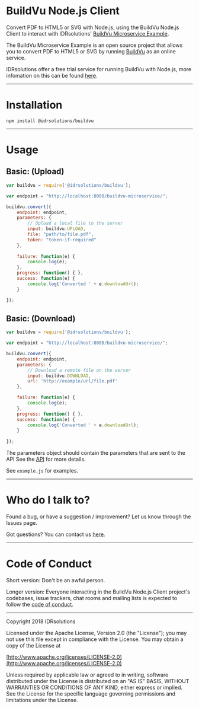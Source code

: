 # BuildVu Node.js Client #

Convert PDF to HTML5 or SVG with Node.js, using the BuildVu Node.js Client to interact with IDRsolutions' [BuildVu Microservice Example](https://github.com/idrsolutions/buildvu-microservice-example).

The BuildVu Microservice Example is an open source project that allows you to convert PDF to HTML5 or SVG by running [BuildVu](https://www.idrsolutions.com/buildvu/) as an online service.

IDRsolutions offer a free trial service for running BuildVu with Node.js, more infomation on this can be found [here](https://www.idrsolutions.com/buildvu/convert-pdf-in-nodejs/).

-----

# Installation #

```
npm install @idrsolutions/buildvu
```

-----

# Usage #

## Basic: (Upload) #

```javascript
var buildvu = require('@idrsolutions/buildvu');

var endpoint = "http://localhost:8080/buildvu-microservice/";

buildvu.convert({
    endpoint: endpoint,
    parameters: {
        // Upload a local file to the server
        input: buildvu.UPLOAD,
        file: "path/to/file.pdf",
        token: "token-if-required"
    },
    
    failure: function(e) {
        console.log(e);
    },
    progress: function() { },
    success: function(e) {
        console.log('Converted ' + e.downloadUrl);
    }

});
```

## Basic: (Download) #
```javascript
var buildvu = require('@idrsolutions/buildvu');

var endpoint = "http://localhost:8080/buildvu-microservice/";

buildvu.convert({
    endpoint: endpoint,
    parameters: {
        // Download a remote file on the server
	    input: buildvu.DOWNLOAD,
        url: 'http://example/url/file.pdf'
    },

    failure: function(e) {
        console.log(e);
    },
    progress: function() { },
    success: function(e) {
        console.log('Converted ' + e.downloadUrl);
    }
    
});
```
The parameters object should contain the parameters that are sent to the API
See the [API](https://github.com/idrsolutions/buildvu-microservice-example/blob/master/API.md) for more details.

See `example.js` for examples.

-----

# Who do I talk to? #

Found a bug, or have a suggestion / improvement? Let us know through the Issues page.

Got questions? You can contact us [here](https://idrsolutions.zendesk.com/hc/en-us/requests/new).

-----

# Code of Conduct #

Short version: Don't be an awful person.

Longer version: Everyone interacting in the BuildVu Node.js Client project's codebases, issue trackers, chat rooms and mailing lists is expected to follow the [code of conduct](CODE_OF_CONDUCT.md).

-----

Copyright 2018 IDRsolutions

Licensed under the Apache License, Version 2.0 (the "License");
you may not use this file except in compliance with the License.
You may obtain a copy of the License at

[http://www.apache.org/licenses/LICENSE-2.0](http://www.apache.org/licenses/LICENSE-2.0)

Unless required by applicable law or agreed to in writing, software
distributed under the License is distributed on an "AS IS" BASIS,
WITHOUT WARRANTIES OR CONDITIONS OF ANY KIND, either express or implied.
See the License for the specific language governing permissions and
limitations under the License.
